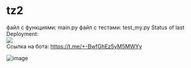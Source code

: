 # tz2
файл с функциями: main.py
файл с тестами: test_my.py
Status of last Deployment:<br>
<img src="https://github.com/junkharmony/tz2/actions/workflows/yml1.yml/badge.svg"><br>
Ссылка на бота: https://t.me/+-BwfGhEz5yM5MWYy 

![image](https://user-images.githubusercontent.com/93477043/196005205-164dceb4-cce3-4c04-8f74-88e30b436139.png)
